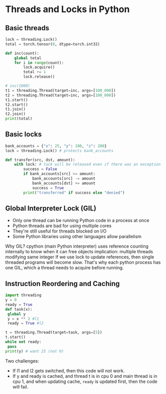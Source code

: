 # Threads and Locks in Python


## Basic threads


```python
lock = threading.Lock()
total = torch.tensor(0, dtype=torch.int32)

def inc(count):
    global total
    for i in range(count):
        lock.acquire()
        total += 1
        lock.release()

# inc(1000)
t1 = threading.Thread(target=inc, args=[100_000])
t2 = threading.Thread(target=inc, args=[100_000])
t1.start()
t2.start()
t1.join()
t2.join()
print(total)
```


## Basic locks


```python
bank_accounts = {"x": 25, "y": 100, "z": 200} 
lock = threading.Lock() # protects bank_accounts

def transfer(src, dst, amount):
    with lock: # lock will be released even if there was an exception
        success = False
        if bank_accounts[src] >= amount:
            bank_accounts[src] -= amount
            bank_accounts[dst] += amount
            success = True
        print("transferred" if success else "denied")
```


## Global Interpreter Lock (GIL)

- Only one thread can be running Python code in a process at once
- Python threads are bad for using multiple cores
- They're still useful for threads blocked on I/O
- Some Python libraries using other languages allow parallelism

Why GIL?
cpython (main Python interpreter) uses reference counting internally to know when it can free objects
implication: multiple threads modifying same integer
If we use lock to update references, then single threaded programs will become slow. That's why each python process has one GIL, which a thread needs to acquire before running. 


## Instruction Reordering and Caching

```python
import threading
y = 0
ready = True
def task(x):
 global y
 y = x ** 2 #l1
 ready = True #l2

t = threading.Thread(target=task, args=[5])
t.start()
while not ready:
 pass
print(y) # want 25 (not 0)
```
Two challenges:
- If l1 and l2 gets switched, then this code will not work.
- If y and ready is cached, and thread t is in cpu 0 and main thread is in cpu 1, and when updating cache, `ready` is updated first, then the code will fail.